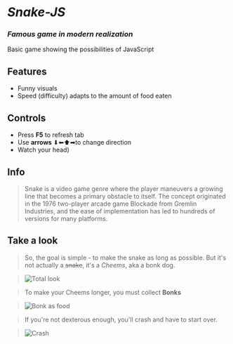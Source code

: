 # _Snake-JS_
### _Famous game in modern realization_
Basic game showing the possibilities of JavaScript

## Features
- Funny visuals
- Speed (difficulty) adapts to the amount of food eaten

## Controls

- Press **F5** to refresh tab 
- Use **arrows** ⬇⬅⬆➡to change direction 
- Watch your head)

## Info

> Snake is a video game genre where the player maneuvers a growing line that becomes a primary obstacle to itself.
> The concept originated in the 1976 two-player arcade game Blockade from Gremlin Industries,
> and the ease of implementation has led to hundreds of versions for many platforms.

## Take a look
> So, the goal is simple - to make the snake as long as possible. But it's not actually a ~~snake~~, it's a *Cheems*, aka a bonk dog.

> ![Total look](https://user-images.githubusercontent.com/91286468/164553436-6fffef32-e528-445e-87eb-1fdd2e88becf.png)

> To make your Cheems longer, you must collect **Bonks** 

> ![Bonk as food](https://user-images.githubusercontent.com/91286468/164554454-f5bd3888-18a1-46ff-b279-553872c67a20.png)

> If you're not dexterous enough, you'll crash and have to start over.

> ![Сrash](https://user-images.githubusercontent.com/91286468/164554641-826c2d52-51c9-46a0-860d-0ffeecc94824.png)

